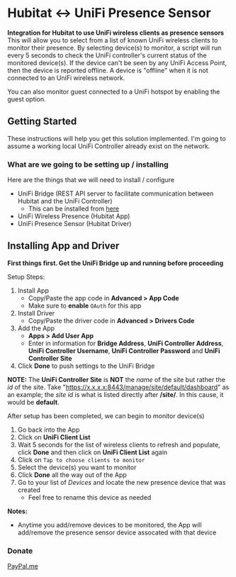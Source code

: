 # Hubitat <-> UniFi Presence Sensor

**Integration for Hubitat to use UniFi wireless clients as presence sensors**
This will allow you to select from a list of known UniFi wireless clients to monitor their presence. By selecting device(s) to monitor, a script will run every 5 seconds to check the UniFi controller's current status of the monitored device(s). If the device can't be seen by any UniFi Access Point, then the device is reported offline. A device is "offline" when it is not connected to an UniFi wireless network.

You can also monitor guest connected to a UniFi hotspot by enabling the guest option.

## Getting Started

These instructions will help you get this solution implemented. I'm going to assume a working local UniFi Controller already exist on the network.

### What are we going to be setting up / installing

Here are the things that we will need to install / configure

- UniFi Bridge (REST API server to facilitate communication between Hubitat and the UniFi Controller)
  - This can be installed from [here](https://github.com/xtreme22886/SmartThings_UniFi-Presence-REST)
- UniFi Wireless Presence (Hubitat App)
- UniFi Presence Sensor (Hubitat Driver)

## Installing App and Driver
**First things first. Get the UniFi Bridge up and running before proceeding**

Setup Steps:
1. Install App
   - Copy/Paste the app code in **Advanced > App Code**
   - Make sure to **enable** `OAuth` for this app
2. Install Driver
   - Copy/Paste the driver code in **Advanced > Drivers Code**
3. Add the App
   - **Apps > Add User App**
   - Enter in information for **Bridge Address**, **UniFi Controller Address**, **UniFi Controller Username**, **UniFi Controller Password** and **UniFi Controller Site**
4. Click **Done** to push settings to the UniFi Bridge
   
**NOTE:** The **UniFi Controller Site** is **NOT** the *name* of the site but rather the *id* of the site. Take "https://x.x.x.x:8443/manage/site/default/dashboard" as an example; the *site id* is what is listed directly after **/site/**. In this cause, it would be **default**.

After setup has been completed, we can begin to monitor device(s)
1. Go back into the App
2. Click on **UniFi Client List**
3. Wait 5 seconds for the list of wireless clients to refresh and populate, click **Done** and then click on **UniFi Client List** again
4. Click on `Tap to choose clients to monitor`
5. Select the device(s) you want to monitor
6. Click **Done** all the way out of the App
7. Go to your list of *Devices* and locate the new presence device that was created
   - Feel free to rename this device as needed
   
**Notes:**
- Anytime you add/remove devices to be monitored, the App will add/remove the presence sensor device assocated with that device

### Donate
[PayPal.me](https://www.paypal.com/donate?hosted_button_id=HEZ9EPNJR2UYA&source=url)
